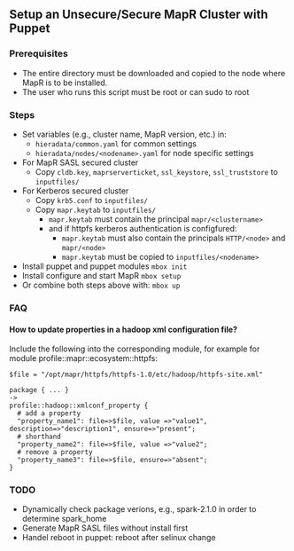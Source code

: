 ## Setup an Unsecure/Secure MapR Cluster with Puppet

### Prerequisites

- The entire directory must be downloaded and copied to the node where MapR is to be installed.
- The user who runs this script must be root or can sudo to root

### Steps

- Set variables (e.g., cluster name, MapR version, etc.) in:
	- `hieradata/common.yaml` for common settings
	- `hieradata/nodes/<nodename>.yaml` for node specific settings
- For MapR SASL secured cluster
  - Copy `cldb.key`, `maprserverticket`, `ssl_keystore`, `ssl_truststore` to `inputfiles/`
- For Kerberos secured cluster
  - Copy `krb5.conf` to `inputfiles/`
  - Copy `mapr.keytab` to `inputfiles/`
    - `mapr.keytab` must contain the principal `mapr/<clustername>`
    - and if httpfs kerberos authentication is configfured:
      - `mapr.keytab` must also contain the principals `HTTP/<node>` and `mapr/<node>`
      - `mapr.keytab` must be copied to `inputfiles/<nodename>`
- Install puppet and puppet modules
  `mbox init`
- Install configure and start MapR
  `mbox setup`
- Or combine both steps above with:
  `mbox up`

### FAQ

#### How to update properties in a hadoop xml configuration file?
Include the following into the corresponding module, for example for module profile::mapr::ecosystem::httpfs:

  ```
  $file = "/opt/mapr/httpfs/httpfs-1.0/etc/hadoop/httpfs-site.xml"

  package { ... }
  ->
  profile::hadoop::xmlconf_property {
    # add a property
    "property_name1": file=>$file, value =>"value1", description=>"description1", ensure=>"present";
    # shorthand
    "property_name2": file=>$file, value =>"value2";
    # remove a property
    "property_name3": file=>$file, ensure=>"absent";
 }
 ```

### TODO
- Dynamically check package verions, e.g., spark-2.1.0 in order to determine spark_home
- Generate MapR SASL files without install first
- Handel reboot in puppet: reboot after selinux change


